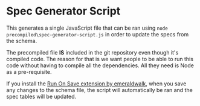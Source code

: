 # Spec Generator Script

This generates a single JavaScript file that can be ran using `node precompiled\spec-generator-script.js` in order to update the specs from the schema.

The precompiled file **IS** included in the git repository even though it's compiled code. The reason for that is we want people to be able to run this code without having to compile all the dependencies. All they need is Node as a pre-requisite.

If you install the [Run On Save extension by emeraldwalk](https://marketplace.visualstudio.com/items?itemName=emeraldwalk.RunOnSave), when you save any changes to the schema file, the script will automatically be ran and the spec tables will be updated.